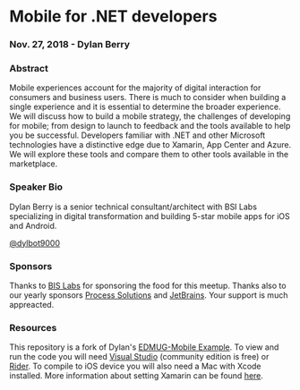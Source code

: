 # Mobile for .NET developers
### Nov. 27, 2018 - Dylan Berry

### Abstract
Mobile experiences account for the majority of digital interaction for consumers and business users. There is much to consider when building a single experience and it is essential to determine the broader experience. We will discuss how to build a mobile strategy, the challenges of developing for mobile; from design to launch to feedback and the tools available to help you be successful. Developers familiar with .NET and other Microsoft technologies have a distinctive edge due to Xamarin, App Center and Azure. We will explore these tools and compare them to other tools available in the marketplace.

### Speaker Bio
Dylan Berry is a senior technical consultant/architect with BSI Labs specializing in digital transformation and building 5-star mobile apps for iOS and Android.

[@dylbot9000](https://twitter.com/dylbot9000)

### Sponsors
Thanks to [BIS Labs](https://bsilabs.ca/) for sponsoring the food for this meetup.  Thanks also to our yearly sponsors [Process Solutions](https://www.pscl.com/) and [JetBrains](https://www.jetbrains.com/).  Your support is much appreacted.

### Resources
This repository is a fork of Dylan's [EDMUG-Mobile Example](https://github.com/dylanberry/EDMUG-Mobile).  To view and run the code you will need [Visual Studio](https://visualstudio.microsoft.com/) (community edition is free) or [Rider](https://www.jetbrains.com/rider/).  To compile to iOS device you will also need a Mac with Xcode installed.  More information about setting Xamarin can be found [here](https://docs.microsoft.com/en-us/xamarin/cross-platform/get-started/installation).
